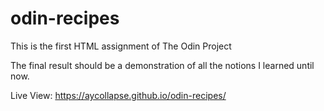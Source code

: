 # odin-recipes
This is the first HTML assignment of The Odin Project

The final result should be a demonstration of all the notions I learned until now.

Live View: https://aycollapse.github.io/odin-recipes/